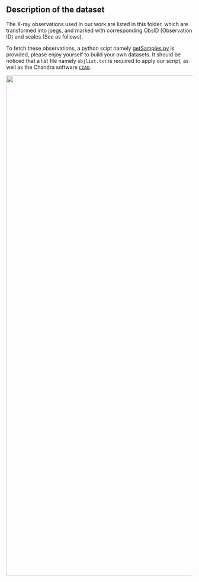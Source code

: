 ## Description of the dataset
The X-ray observations used in our work are listed in this folder, which are transformed into jpegs, and marked with corresponding ObsID (Observation ID) and scales (See as follows).

To fetch these observations, a python scipt namely [getSamples.py](https://github.com/myinxd/cavdet/blob/master/utils/getSamples.py) is provided, please enjoy yourself to build your own datasets. It should be noticed that a list file namely `objlist.txt` is required to apply our script, as well as the Chandra software [`CIAO`](http://cxc.harvard.edu/ciao/). 

<center>
<img src="https://github.com/myinxd/cavdet/blob/master/samples/samples.png" height=1350 width=850/>
</center>
